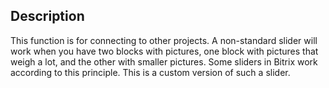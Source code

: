 ## Description

This function is for connecting to other projects. A non-standard slider will work when you have two blocks with pictures, one block with pictures that weigh a lot, and the other with smaller pictures. Some sliders in Bitrix work according to this principle. This is a custom version of such a slider.